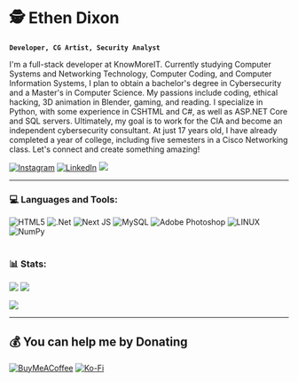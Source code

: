 # 🕵️ Ethen Dixon

**`Developer, CG Artist, Security Analyst`**

I'm a full-stack developer at KnowMoreIT. Currently studying Computer Systems and Networking Technology, Computer Coding, and Computer Information Systems, I plan to obtain a bachelor's degree in Cybersecurity and a Master's in Computer Science. My passions include coding, ethical hacking, 3D animation in Blender, gaming, and reading. I specialize in Python, with some experience in CSHTML and C#, as well as ASP.NET Core and SQL servers. Ultimately, my goal is to work for the CIA and become an independent cybersecurity consultant. At just 17 years old, I have already completed a year of college, including five semesters in a Cisco Networking class. Let's connect and create something amazing!

[![Instagram](https://img.shields.io/badge/Instagram-%23E4405F.svg?logo=Instagram&logoColor=white)](https://instagram.com/ethen_dixon) [![LinkedIn](https://img.shields.io/badge/LinkedIn-%230077B5.svg?logo=linkedin&logoColor=white)](https://linkedin.com/in/ethen-dixon) [![](https://visitcount.itsvg.in/api?id=Zadeson&icon=0&color=0)](https://visitcount.itsvg.in)

---

### 💻 Languages and Tools:

![HTML5](https://img.shields.io/badge/html5-%23E34F26.svg?style=for-the-badge&logo=html5&logoColor=white) ![.Net](https://img.shields.io/badge/.NET-5C2D91?style=for-the-badge&logo=.net&logoColor=white) ![Next JS](https://img.shields.io/badge/Next-black?style=for-the-badge&logo=next.js&logoColor=white) ![MySQL](https://img.shields.io/badge/mysql-%2300f.svg?style=for-the-badge&logo=mysql&logoColor=white) ![Adobe Photoshop](https://img.shields.io/badge/adobephotoshop-%2331A8FF.svg?style=for-the-badge&logo=adobephotoshop&logoColor=white) ![LINUX](https://img.shields.io/badge/Linux-FCC624?style=for-the-badge&logo=linux&logoColor=black) ![NumPy](https://img.shields.io/badge/numpy-%23013243.svg?style=for-the-badge&logo=numpy&logoColor=white)

#

### 📊 Stats:

![](https://github-readme-stats.vercel.app/api?username=Zadeson&theme=dark&hide_border=true&include_all_commits=false&count_private=false)
![](https://github-readme-streak-stats.herokuapp.com/?user=Zadeson&theme=dark&hide_border=true)<br>

![](https://quotes-github-readme.vercel.app/api?type=horizontal&theme=dark)

---

  ## 💰 You can help me by Donating
  [![BuyMeACoffee](https://img.shields.io/badge/Buy%20Me%20a%20Coffee-ffdd00?style=for-the-badge&logo=buy-me-a-coffee&logoColor=black)](https://buymeacoffee.com/Zadeson) [![Ko-Fi](https://img.shields.io/badge/Ko--fi-F16061?style=for-the-badge&logo=ko-fi&logoColor=white)](https://ko-fi.com/Zadeson) 

  
<!-- Proudly created with GPRM ( https://gprm.itsvg.in ) -->
